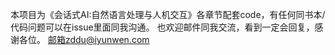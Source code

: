 本项目为《会话式AI:自然语言处理与人机交互》各章节配套code，有任何同书本/代码问题可以在issue里面同我沟通。
也欢迎邮件同我交流，看到一定会回复，感谢各位。
邮箱zddu@iyunwen.com
